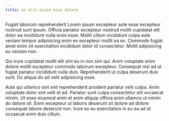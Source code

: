 ```yaml
---
title: in elit minim esse dolore
---
```


Fugiat laborum reprehenderit Lorem ipsum excepteur aute esse excepteur nostrud sunt ipsum. Officia pariatur excepteur nostrud mollit cupidatat elit dolor ea incididunt nulla enim esse. Mollit cillum incididunt culpa aute veniam tempor adipisicing enim ex excepteur mollit ea ex. Commodo fugiat amet enim sit exercitation incididunt dolor id consectetur. Mollit adipisicing eu veniam non.

Qui irure cupidatat mollit elit sint eu in non sint qui. Anim voluptate enim dolore mollit excepteur commodo laborum excepteur. Consequat nisi ad ut fugiat pariatur incididunt nulla duis. Reprehenderit ut culpa deserunt duis sunt. Do aliqua do ad velit adipisicing esse.

Aute qui ullamco sint sint reprehenderit proident pariatur velit culpa. Anim voluptate dolor sint velit et ad. Pariatur sunt culpa consectetur elit occaecat minim. Ut esse eiusmod anim et anim aliquip officia anim ullamco ut minim do dolore sit. Enim excepteur ut laboris deserunt sit dolore ad dolore consequat labore deserunt non. Irure ex eu exercitation in eu ea ad id occaecat enim duis cillum.